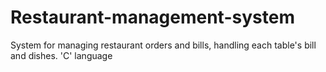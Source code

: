 # Restaurant-management-system
System for managing restaurant orders and bills, handling each table's bill and dishes.
'C' language
